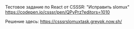 Тестовое задание по React от CSSSR: "Исправить slomux" https://codepen.io/csssr/pen/QPyPrz?editors=1010

Решение здесь: https://csssrslomuxtask.greypk.now.sh/
